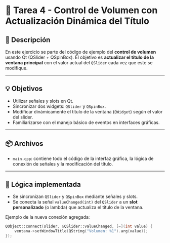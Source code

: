 # 🧾 Tarea 4 - Control de Volumen con Actualización Dinámica del Título

## 📌 Descripción

En este ejercicio se parte del código de ejemplo del **control de volumen** usando Qt (QSlider + QSpinBox). El objetivo es **actualizar el título de la ventana principal** con el valor actual del `QSlider` cada vez que este se modifique.

---

## 💡 Objetivos

- Utilizar señales y slots en Qt.
- Sincronizar dos widgets: `QSlider` y `QSpinBox`.
- Modificar dinámicamente el título de la ventana (`QWidget`) según el valor del slider.
- Familiarizarse con el manejo básico de eventos en interfaces gráficas.

---

## 📦 Archivos

- `main.cpp`: contiene todo el código de la interfaz gráfica, la lógica de conexión de señales y la modificación del título.

---

## 🧠 Lógica implementada

- Se sincronizan `QSlider` y `QSpinBox` mediante señales y slots.
- Se conecta la señal `valueChanged(int)` del `QSlider` a un **slot personalizado** (o lambda) que actualiza el título de la ventana.
  
Ejemplo de la nueva conexión agregada:

```cpp
QObject::connect(slider, &QSlider::valueChanged, [=](int value) {
    ventana->setWindowTitle(QString("Volumen: %1").arg(value));
});
